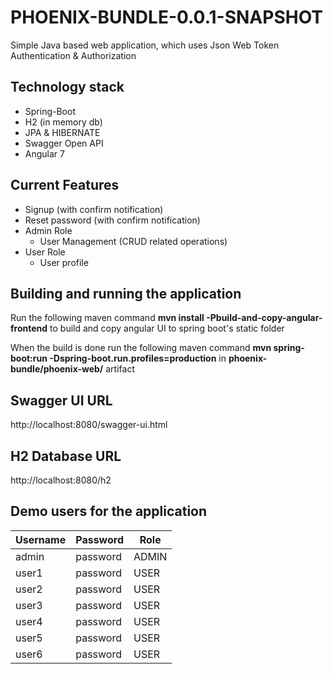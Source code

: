 # PHOENIX-BUNDLE-0.0.1-SNAPSHOT

Simple Java based web application, which uses Json Web Token Authentication & Authorization
## Technology stack
- Spring-Boot
- H2 (in memory db)
- JPA & HIBERNATE
- Swagger Open API
- Angular 7

## Current Features
- Signup (with confirm notification)
- Reset password (with confirm notification)
- Admin Role
    - User Management (CRUD related operations)
- User Role
    - User profile
    
## Building and running the application

Run the following maven command **mvn install -Pbuild-and-copy-angular-frontend** to build and copy angular UI to spring boot's static folder

When the build is done run the following maven command **mvn spring-boot:run -Dspring-boot.run.profiles=production**
in **phoenix-bundle/phoenix-web/** artifact

## Swagger UI URL
http://localhost:8080/swagger-ui.html

## H2 Database URL
http://localhost:8080/h2

## Demo users for the application

| Username |  Password | Role  |
|----------|-----------|-------|
|  admin   | password  | ADMIN |
|  user1   | password  | USER  |
|  user2   | password  | USER  | 
|  user3   | password  | USER  |
|  user4   | password  | USER  | 
|  user5   | password  | USER  | 
|  user6   | password  | USER  | 

